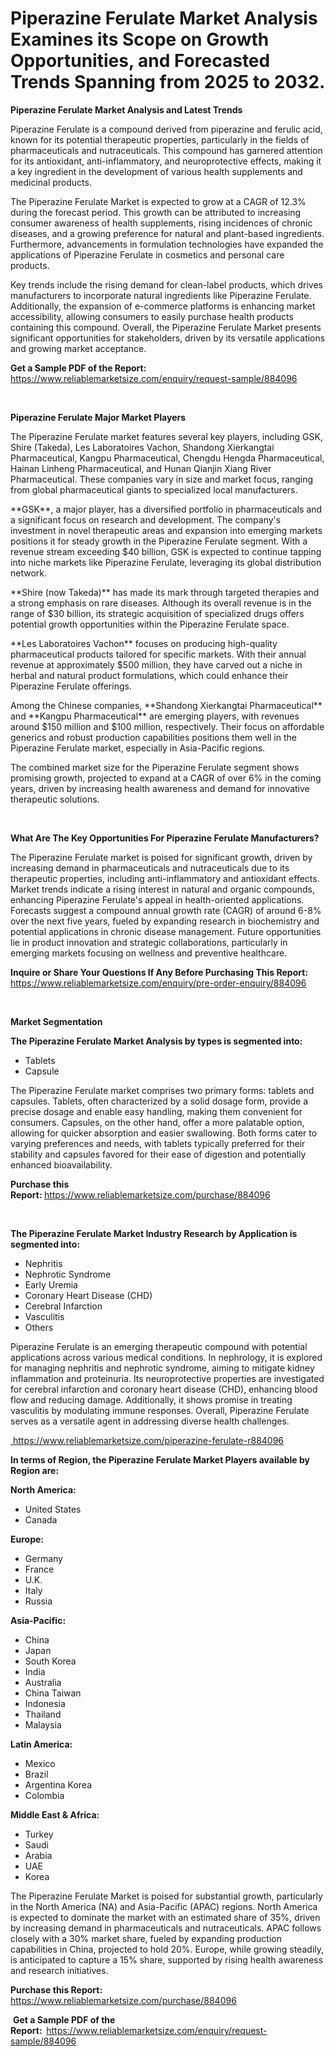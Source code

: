 <p><h1>Piperazine Ferulate Market Analysis Examines its Scope on Growth Opportunities, and Forecasted Trends Spanning from 2025 to 2032.</h1></p><p><strong>Piperazine Ferulate Market Analysis and Latest Trends</strong></p>
<p><p>Piperazine Ferulate is a compound derived from piperazine and ferulic acid, known for its potential therapeutic properties, particularly in the fields of pharmaceuticals and nutraceuticals. This compound has garnered attention for its antioxidant, anti-inflammatory, and neuroprotective effects, making it a key ingredient in the development of various health supplements and medicinal products.</p><p>The Piperazine Ferulate Market is expected to grow at a CAGR of 12.3% during the forecast period. This growth can be attributed to increasing consumer awareness of health supplements, rising incidences of chronic diseases, and a growing preference for natural and plant-based ingredients. Furthermore, advancements in formulation technologies have expanded the applications of Piperazine Ferulate in cosmetics and personal care products. </p><p>Key trends include the rising demand for clean-label products, which drives manufacturers to incorporate natural ingredients like Piperazine Ferulate. Additionally, the expansion of e-commerce platforms is enhancing market accessibility, allowing consumers to easily purchase health products containing this compound. Overall, the Piperazine Ferulate Market presents significant opportunities for stakeholders, driven by its versatile applications and growing market acceptance.</p></p>
<p><strong>Get a Sample PDF of the Report:&nbsp;</strong> <a href="https://www.reliablemarketsize.com/enquiry/request-sample/884096?utm_campaign=2281&utm_medium=2&utm_source=Github&utm_content=ia&utm_term=19042025&utm_id=piperazine-ferulate">https://www.reliablemarketsize.com/enquiry/request-sample/884096</a></p>
<p>&nbsp;</p>
<p><strong>Piperazine Ferulate Major Market Players</strong></p>
<p><p>The Piperazine Ferulate market features several key players, including GSK, Shire (Takeda), Les Laboratoires Vachon, Shandong Xierkangtai Pharmaceutical, Kangpu Pharmaceutical, Chengdu Hengda Pharmaceutical, Hainan Linheng Pharmaceutical, and Hunan Qianjin Xiang River Pharmaceutical. These companies vary in size and market focus, ranging from global pharmaceutical giants to specialized local manufacturers.</p><p>**GSK**, a major player, has a diversified portfolio in pharmaceuticals and a significant focus on research and development. The company's investment in novel therapeutic areas and expansion into emerging markets positions it for steady growth in the Piperazine Ferulate segment. With a revenue stream exceeding $40 billion, GSK is expected to continue tapping into niche markets like Piperazine Ferulate, leveraging its global distribution network.</p><p>**Shire (now Takeda)** has made its mark through targeted therapies and a strong emphasis on rare diseases. Although its overall revenue is in the range of $30 billion, its strategic acquisition of specialized drugs offers potential growth opportunities within the Piperazine Ferulate space.</p><p>**Les Laboratoires Vachon** focuses on producing high-quality pharmaceutical products tailored for specific markets. With their annual revenue at approximately $500 million, they have carved out a niche in herbal and natural product formulations, which could enhance their Piperazine Ferulate offerings.</p><p>Among the Chinese companies, **Shandong Xierkangtai Pharmaceutical** and **Kangpu Pharmaceutical** are emerging players, with revenues around $150 million and $100 million, respectively. Their focus on affordable generics and robust production capabilities positions them well in the Piperazine Ferulate market, especially in Asia-Pacific regions.</p><p>The combined market size for the Piperazine Ferulate segment shows promising growth, projected to expand at a CAGR of over 6% in the coming years, driven by increasing health awareness and demand for innovative therapeutic solutions.</p></p>
<p>&nbsp;</p>
<p><strong>What Are The Key Opportunities For Piperazine Ferulate Manufacturers?</strong></p>
<p><p>The Piperazine Ferulate market is poised for significant growth, driven by increasing demand in pharmaceuticals and nutraceuticals due to its therapeutic properties, including anti-inflammatory and antioxidant effects. Market trends indicate a rising interest in natural and organic compounds, enhancing Piperazine Ferulate's appeal in health-oriented applications. Forecasts suggest a compound annual growth rate (CAGR) of around 6-8% over the next five years, fueled by expanding research in biochemistry and potential applications in chronic disease management. Future opportunities lie in product innovation and strategic collaborations, particularly in emerging markets focusing on wellness and preventive healthcare.</p></p>
<p><strong>Inquire or Share Your Questions If Any Before Purchasing This Report:</strong> <a href="https://www.reliablemarketsize.com/enquiry/pre-order-enquiry/884096?utm_campaign=2281&utm_medium=2&utm_source=Github&utm_content=ia&utm_term=19042025&utm_id=piperazine-ferulate">https://www.reliablemarketsize.com/enquiry/pre-order-enquiry/884096</a></p>
<p>&nbsp;</p>
<p><strong>Market Segmentation</strong></p>
<p><strong>The Piperazine Ferulate Market Analysis by types is segmented into:</strong></p>
<p><ul><li>Tablets</li><li>Capsule</li></ul></p>
<p><p>The Piperazine Ferulate market comprises two primary forms: tablets and capsules. Tablets, often characterized by a solid dosage form, provide a precise dosage and enable easy handling, making them convenient for consumers. Capsules, on the other hand, offer a more palatable option, allowing for quicker absorption and easier swallowing. Both forms cater to varying preferences and needs, with tablets typically preferred for their stability and capsules favored for their ease of digestion and potentially enhanced bioavailability.</p></p>
<p><strong>Purchase this Report:&nbsp;</strong><a href="https://www.reliablemarketsize.com/purchase/884096?utm_campaign=2281&utm_medium=2&utm_source=Github&utm_content=ia&utm_term=19042025&utm_id=piperazine-ferulate">https://www.reliablemarketsize.com/purchase/884096</a></p>
<p>&nbsp;</p>
<p><strong>The Piperazine Ferulate Market Industry Research by Application is segmented into:</strong></p>
<p><ul><li>Nephritis</li><li>Nephrotic Syndrome</li><li>Early Uremia</li><li>Coronary Heart Disease (CHD)</li><li>Cerebral Infarction</li><li>Vasculitis</li><li>Others</li></ul></p>
<p><p>Piperazine Ferulate is an emerging therapeutic compound with potential applications across various medical conditions. In nephrology, it is explored for managing nephritis and nephrotic syndrome, aiming to mitigate kidney inflammation and proteinuria. Its neuroprotective properties are investigated for cerebral infarction and coronary heart disease (CHD), enhancing blood flow and reducing damage. Additionally, it shows promise in treating vasculitis by modulating immune responses. Overall, Piperazine Ferulate serves as a versatile agent in addressing diverse health challenges.</p></p>
<p><a href="https://www.reliablemarketsize.com/piperazine-ferulate-r884096?utm_campaign=2281&utm_medium=2&utm_source=Github&utm_content=ia&utm_term=19042025&utm_id=piperazine-ferulate">&nbsp;https://www.reliablemarketsize.com/piperazine-ferulate-r884096</a></p>
<p><strong>In terms of Region, the Piperazine Ferulate Market Players available by Region are:</strong></p>
<p>
    <p> <strong> North America: </strong>
        <ul>
            <li>United States</li>
            <li>Canada</li>
        </ul>
        </p> 
    <p> <strong> Europe: </strong>
        <ul>
            <li>Germany</li>
            <li>France</li>
            <li>U.K.</li>
            <li>Italy</li>
            <li>Russia</li>
        </ul>
        </p> 
    <p> <strong> Asia-Pacific: </strong>
        <ul>
            <li>China</li>
            <li>Japan</li>
            <li>South Korea</li>
            <li>India</li>
            <li>Australia</li>
            <li>China Taiwan</li>
            <li>Indonesia</li>
            <li>Thailand</li>
            <li>Malaysia</li>
        </ul>
        </p> 
    <p> <strong> Latin America: </strong>
        <ul>
            <li>Mexico</li>
            <li>Brazil</li>
            <li>Argentina Korea</li>
            <li>Colombia</li>
        </ul>
        </p> 
    <p> <strong> Middle East & Africa: </strong>
        <ul>
            <li>Turkey</li>
            <li>Saudi</li>
            <li>Arabia</li>
            <li>UAE</li>
            <li>Korea</li>
        </ul>
    </p>
    </p>
<p><p>The Piperazine Ferulate Market is poised for substantial growth, particularly in the North America (NA) and Asia-Pacific (APAC) regions. North America is expected to dominate the market with an estimated share of 35%, driven by increasing demand in pharmaceuticals and nutraceuticals. APAC follows closely with a 30% market share, fueled by expanding production capabilities in China, projected to hold 20%. Europe, while growing steadily, is anticipated to capture a 15% share, supported by rising health awareness and research initiatives.</p></p>
<p><strong>Purchase this Report: </strong><a href="https://www.reliablemarketsize.com/purchase/884096?utm_campaign=2281&utm_medium=2&utm_source=Github&utm_content=ia&utm_term=19042025&utm_id=piperazine-ferulate">https://www.reliablemarketsize.com/purchase/884096</a></p>
<p>&nbsp;<strong>Get a Sample PDF of the Report:&nbsp;&nbsp;</strong><a href="https://www.reliablemarketsize.com/enquiry/request-sample/884096?utm_campaign=2281&utm_medium=2&utm_source=Github&utm_content=ia&utm_term=19042025&utm_id=piperazine-ferulate">https://www.reliablemarketsize.com/enquiry/request-sample/884096</a></p>
<p><strong></strong></p>
<p><p></p><p></p><p></p></p>